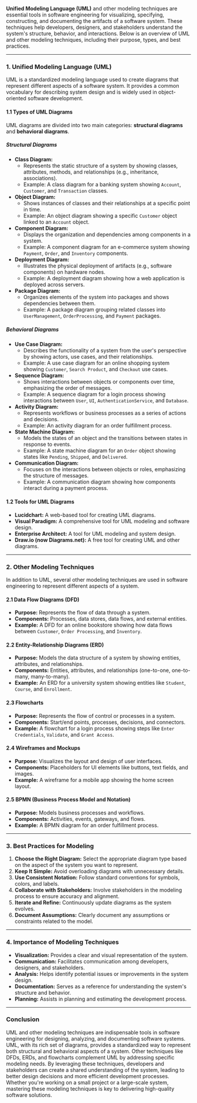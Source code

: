 **Unified Modeling Language (UML)** and other modeling techniques are essential tools in software engineering for visualizing, specifying, constructing, and documenting the artifacts of a software system. These techniques help developers, designers, and stakeholders understand the system's structure, behavior, and interactions. Below is an overview of UML and other modeling techniques, including their purpose, types, and best practices.

---

### **1. Unified Modeling Language (UML)**
UML is a standardized modeling language used to create diagrams that represent different aspects of a software system. It provides a common vocabulary for describing system design and is widely used in object-oriented software development.

#### **1.1 Types of UML Diagrams**
UML diagrams are divided into two main categories: **structural diagrams** and **behavioral diagrams**.

##### **Structural Diagrams**
- **Class Diagram:**
  - Represents the static structure of a system by showing classes, attributes, methods, and relationships (e.g., inheritance, associations).
  - Example: A class diagram for a banking system showing `Account`, `Customer`, and `Transaction` classes.
- **Object Diagram:**
  - Shows instances of classes and their relationships at a specific point in time.
  - Example: An object diagram showing a specific `Customer` object linked to an `Account` object.
- **Component Diagram:**
  - Displays the organization and dependencies among components in a system.
  - Example: A component diagram for an e-commerce system showing `Payment`, `Order`, and `Inventory` components.
- **Deployment Diagram:**
  - Illustrates the physical deployment of artifacts (e.g., software components) on hardware nodes.
  - Example: A deployment diagram showing how a web application is deployed across servers.
- **Package Diagram:**
  - Organizes elements of the system into packages and shows dependencies between them.
  - Example: A package diagram grouping related classes into `UserManagement`, `OrderProcessing`, and `Payment` packages.

##### **Behavioral Diagrams**
- **Use Case Diagram:**
  - Describes the functionality of a system from the user's perspective by showing actors, use cases, and their relationships.
  - Example: A use case diagram for an online shopping system showing `Customer`, `Search Product`, and `Checkout` use cases.
- **Sequence Diagram:**
  - Shows interactions between objects or components over time, emphasizing the order of messages.
  - Example: A sequence diagram for a login process showing interactions between `User`, `UI`, `AuthenticationService`, and `Database`.
- **Activity Diagram:**
  - Represents workflows or business processes as a series of actions and decisions.
  - Example: An activity diagram for an order fulfillment process.
- **State Machine Diagram:**
  - Models the states of an object and the transitions between states in response to events.
  - Example: A state machine diagram for an `Order` object showing states like `Pending`, `Shipped`, and `Delivered`.
- **Communication Diagram:**
  - Focuses on the interactions between objects or roles, emphasizing the structure of messages.
  - Example: A communication diagram showing how components interact during a payment process.

#### **1.2 Tools for UML Diagrams**
- **Lucidchart:** A web-based tool for creating UML diagrams.
- **Visual Paradigm:** A comprehensive tool for UML modeling and software design.
- **Enterprise Architect:** A tool for UML modeling and system design.
- **Draw.io (now Diagrams.net):** A free tool for creating UML and other diagrams.

---

### **2. Other Modeling Techniques**
In addition to UML, several other modeling techniques are used in software engineering to represent different aspects of a system.

#### **2.1 Data Flow Diagrams (DFD)**
- **Purpose:** Represents the flow of data through a system.
- **Components:** Processes, data stores, data flows, and external entities.
- **Example:** A DFD for an online bookstore showing how data flows between `Customer`, `Order Processing`, and `Inventory`.

#### **2.2 Entity-Relationship Diagrams (ERD)**
- **Purpose:** Models the data structure of a system by showing entities, attributes, and relationships.
- **Components:** Entities, attributes, and relationships (one-to-one, one-to-many, many-to-many).
- **Example:** An ERD for a university system showing entities like `Student`, `Course`, and `Enrollment`.

#### **2.3 Flowcharts**
- **Purpose:** Represents the flow of control or processes in a system.
- **Components:** Start/end points, processes, decisions, and connectors.
- **Example:** A flowchart for a login process showing steps like `Enter Credentials`, `Validate`, and `Grant Access`.

#### **2.4 Wireframes and Mockups**
- **Purpose:** Visualizes the layout and design of user interfaces.
- **Components:** Placeholders for UI elements like buttons, text fields, and images.
- **Example:** A wireframe for a mobile app showing the home screen layout.

#### **2.5 BPMN (Business Process Model and Notation)**
- **Purpose:** Models business processes and workflows.
- **Components:** Activities, events, gateways, and flows.
- **Example:** A BPMN diagram for an order fulfillment process.

---

### **3. Best Practices for Modeling**
1. **Choose the Right Diagram:** Select the appropriate diagram type based on the aspect of the system you want to represent.
2. **Keep It Simple:** Avoid overloading diagrams with unnecessary details.
3. **Use Consistent Notation:** Follow standard conventions for symbols, colors, and labels.
4. **Collaborate with Stakeholders:** Involve stakeholders in the modeling process to ensure accuracy and alignment.
5. **Iterate and Refine:** Continuously update diagrams as the system evolves.
6. **Document Assumptions:** Clearly document any assumptions or constraints related to the model.

---

### **4. Importance of Modeling Techniques**
- **Visualization:** Provides a clear and visual representation of the system.
- **Communication:** Facilitates communication among developers, designers, and stakeholders.
- **Analysis:** Helps identify potential issues or improvements in the system design.
- **Documentation:** Serves as a reference for understanding the system's structure and behavior.
- **Planning:** Assists in planning and estimating the development process.

---

### **Conclusion**
UML and other modeling techniques are indispensable tools in software engineering for designing, analyzing, and documenting software systems. UML, with its rich set of diagrams, provides a standardized way to represent both structural and behavioral aspects of a system. Other techniques like DFDs, ERDs, and flowcharts complement UML by addressing specific modeling needs. By leveraging these techniques, developers and stakeholders can create a shared understanding of the system, leading to better design decisions and more efficient development processes. Whether you're working on a small project or a large-scale system, mastering these modeling techniques is key to delivering high-quality software solutions.
